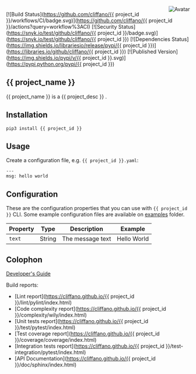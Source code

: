 <img align="right" src="https://raw.github.com/cliffano/{{ project_id }}/main/avatar.jpg" alt="Avatar"/>

[![Build Status](https://github.com/cliffano/{{ project_id }}/workflows/CI/badge.svg)](https://github.com/cliffano/{{ project_id }}/actions?query=workflow%3ACI)
[![Security Status](https://snyk.io/test/github/cliffano/{{ project_id }}/badge.svg)](https://snyk.io/test/github/cliffano/{{ project_id }})
[![Dependencies Status](https://img.shields.io/librariesio/release/pypi/{{ project_id }})](https://libraries.io/github/cliffano/{{ project_id }})
[![Published Version](https://img.shields.io/pypi/v/{{ project_id }}.svg)](https://pypi.python.org/pypi/{{ project_id }})
<br/>

{{ project_name }}
-------

{{ project_name }} is a {{ project_desc }} .

Installation
------------

    pip3 install {{ project_id }}

Usage
-----

Create a configuration file, e.g. `{{ project_id }}.yaml`:

    ---
    msg: hello world

Configuration
-------------

These are the configuration properties that you can use with `{{ project_id }}` CLI.
Some example configuration files are available on [examples](examples) folder.

| Property | Type | Description | Example |
|----------|------|-------------|---------|
| `text` | String | The message text | Hello World |

Colophon
--------

[Developer's Guide](https://cliffano.github.io/developers_guide.html#python)

Build reports:

* [Lint report](https://cliffano.github.io/{{ project_id }}/lint/pylint/index.html)
* [Code complexity report](https://cliffano.github.io/{{ project_id }}/complexity/wily/index.html)
* [Unit tests report](https://cliffano.github.io/{{ project_id }}/test/pytest/index.html)
* [Test coverage report](https://cliffano.github.io/{{ project_id }}/coverage/coverage/index.html)
* [Integration tests report](https://cliffano.github.io/{{ project_id }}/test-integration/pytest/index.html)
* [API Documentation](https://cliffano.github.io/{{ project_id }}/doc/sphinx/index.html)
